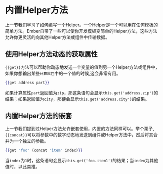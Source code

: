 # 内置Helper方法

上一节我们学习了如何编写一个Helper。一个Helper是一个可以用在任何模板的简单方法。Ember自带了一些可以使你开发模板变简单的Helper方法，这些方法允许你更灵活的向其他Helper方法或组件中传输数据。

## 使用Helper方法动态的获取属性

`{{get}}`方法可以帮助你动态地发送一个变量的值到另一个Helper方法或组件中，如果你想输出某些`计算属性`中的一个值的时候,这会非常有用。

```hbs
{{get address part}}
```
如果计算属性`part`返回值为`zip`，那这条语句会显示`this.get('address.zip')`的结果；如果返回值为`city`，那便会显示`this.get('address.city')`的结果。

## 内置Helper方法的嵌套

上一节我们提到过Helper方法允许嵌套使用，内置的方法同样可以。举个栗子,`{{concat}}`可以将参数中的数字动态地发送到组件或Helper方法中，然后将其合并为一个独立的参数。
```hbs
{{get "foo" (concat "item" index)}}
```
当`index`为`1`时，这条语句会显示`this.get('foo.item1')`的结果；当`index`为其他值时，以此类推。
